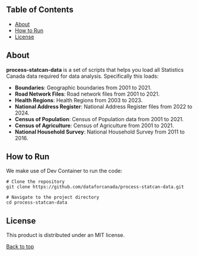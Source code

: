 ## Table of Contents
- [About](#-about)
- [How to Run](#-how-to-run)
- [License](#-license)

## About

**process-statcan-data** is a set of scripts that helps you load all Statistics Canada data required for data analysis. Specifically this loads:

- **Boundaries**: Geographic boundaries from 2001 to 2021.
- **Road Network Files**: Road network files from 2001 to 2021.
- **Health Regions**: Health Regions from 2003 to 2023.
- **National Address Register**: National Address Register files from 2022 to 2024.
- **Census of Population**: Census of Population data from 2001 to 2021.
- **Census of Agriculture**: Census of Agriculture from 2001 to 2021.
- **National Household Survey**: National Household Survey from 2011 to 2016.

## How to Run

We make use of Dev Container to run the code:

```shell
# Clone the repository
git clone https://github.com/dataforcanada/process-statcan-data.git

# Navigate to the project directory
cd process-statcan-data
```

## License

This product is distributed under an MIT license.

[Back to top](#top)
